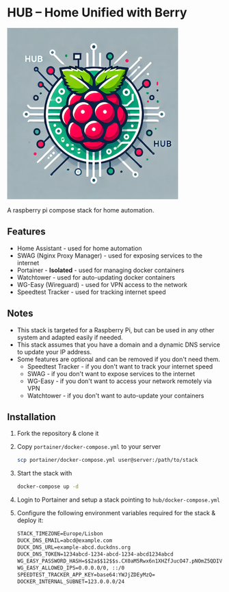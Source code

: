 # HUB – Home Unified with Berry

![HUB](img/logo_medium.png)

A raspberry pi compose stack for home automation.

## Features

- Home Assistant - used for home automation
- SWAG (Nginx Proxy Manager) - used for exposing services to the internet
- Portainer - **Isolated** - used for managing docker containers
- Watchtower - used for auto-updating docker containers
- WG-Easy (Wireguard) - used for VPN access to the network
- Speedtest Tracker - used for tracking internet speed

## Notes

- This stack is targeted for a Raspberry Pi, but can be used in any other system and adapted easily if needed.
- This stack assumes that you have a domain and a dynamic DNS service to update your IP address.
- Some features are optional and can be removed if you don't need them.
  - Speedtest Tracker - if you don't want to track your internet speed
  - SWAG - if you don't want to expose services to the internet
  - WG-Easy - if you don't want to access your network remotely via VPN
  - Watchtower - if you don't want to auto-update your containers

## Installation

1. Fork the repository & clone it
2. Copy `portainer/docker-compose.yml` to your server

    ```bash
    scp portainer/docker-compose.yml user@server:/path/to/stack
    ```
   
3. Start the stack with

    ```bash
    docker-compose up -d
    ```
   
4. Login to Portainer and setup a stack pointing to `hub/docker-compose.yml`

5. Configure the following environment variables required for the stack & deploy it:

    ```
    STACK_TIMEZONE=Europe/Lisbon
    DUCK_DNS_EMAIL=abcd@example.com
    DUCK_DNS_URL=example-abcd.duckdns.org
    DUCK_DNS_TOKEN=1234abcd-1234-abcd-1234-abcd1234abcd
    WG_EASY_PASSWORD_HASH=$$2a$$12$$s.CX0aM5Rwx6n1XHZfJucO47.pNOmZ5QDIV5tbcRmmLmSojJEWJX2
    WG_EASY_ALLOWED_IPS=0.0.0.0/0, ::/0
    SPEEDTEST_TRACKER_APP_KEY=base64:YWJjZDEyMzQ=
    DOCKER_INTERNAL_SUBNET=123.0.0.0/24
    ```

